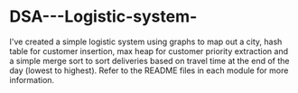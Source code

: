 # DSA---Logistic-system-
I've created a simple logistic system using graphs to map out a city, hash table for customer insertion, max heap for customer priority extraction and a simple merge sort to sort deliveries based on travel time at the end of the day (lowest to highest). Refer to the README files in each module for more information.
